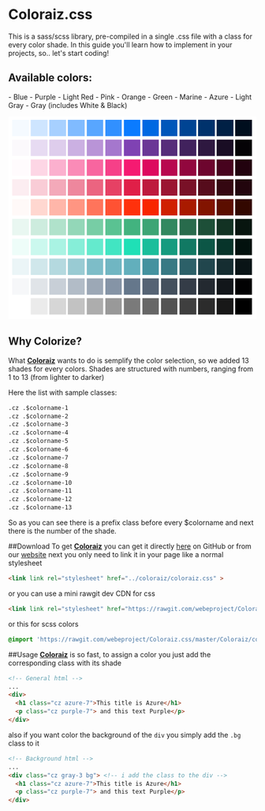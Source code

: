 # Coloraiz.css
This is a sass/scss library, pre-compiled in a single .css file with a class for every color shade. In this guide you'll learn how to implement in your projects, so.. let's start coding!

<h2>Available colors:</h2> 
- Blue
- Purple
- Light Red
- Pink
- Orange
- Green
- Marine
- Azure
- Light Gray
- Gray (includes White & Black)

![Palette](palette_2.png)

<h2>Why Colorize?</h2>
What <strong><a href="https://github.com/webeproject/Coloraiz.css">Coloraiz</a></strong> wants to do is semplify the color selection, so we added 13 shades for every colors. Shades are structured with numbers, ranging from 1 to 13 (from lighter to darker) 

Here the list with sample classes: 
```html
.cz .$colorname-1
.cz .$colorname-2
.cz .$colorname-3
.cz .$colorname-4
.cz .$colorname-5
.cz .$colorname-6
.cz .$colorname-7
.cz .$colorname-8
.cz .$colorname-9
.cz .$colorname-10
.cz .$colorname-11
.cz .$colorname-12
.cz .$colorname-13
```

So as you can see there is a prefix class before every $colorname and next there is the number of the shade.

##Download
To get <strong><a href="https://github.com/webeproject/Coloraiz.css">Coloraiz</a></strong> you can get it directly <a href="https://github.com/webeproject/Coloraiz.css">here</a> on GitHub or from our <a href="http://coloraiz.webe.io">website</a>
next you only need to link it in your page like a normal stylesheet
```html
<link link rel="stylesheet" href="../coloraiz/coloraiz.css" >
```
or you can use a mini rawgit dev CDN for css
```html
<link link rel="stylesheet" href="https://rawgit.com/webeproject/Coloraiz.css/master/Coloraiz/coloraiz.min.css" >
```
or this for scss colors 
```sass 
@import 'https://rawgit.com/webeproject/Coloraiz.css/master/Coloraiz/colors.scss';
```
##Usage
<strong><a href="https://github.com/webeproject/Coloraiz.css">Coloraiz</a></strong> is so fast,
to assign a color you just add the corresponding class with its shade

```html
<!-- General html -->
...
<div>
  <h1 class="cz azure-7">This title is Azure</h1>
  <p class="cz purple-7"> and this text Purple</p>
</div>
```
also if you want color the background of the <code>div</code> you simply add the <code>.bg</code> class to it
</div>

```html
<!-- Background html -->
...
<div class="cz gray-3 bg"> <!-- i add the class to the div -->
  <h1 class="cz azure-7">This title is Azure</h1>
  <p class="cz purple-7"> and this text Purple</p>
</div>
```

